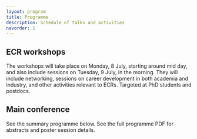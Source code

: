 ```yaml
---
layout: program
title: Programme
description: Schedule of talks and activities
navorder: 1
---
```


## ECR workshops

The workshops will take place on Monday, 8 July, starting around mid day, and also include sessions on Tuesday, 9 July, in the morning. They will include networking, sessions on career development in both academia and industry, and other activities relevant to ECRs. Targeted at PhD students and postdocs.

## Main conference

See the summary programme below. See the full programme PDF for abstracts and poster session details.
